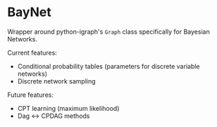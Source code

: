 # BayNet

Wrapper around python-igraph's `Graph` class specifically for Bayesian Networks.

Current features:
- Conditional probability tables (parameters for discrete variable networks)
- Discrete network sampling

Future features:
- CPT learning (maximum likelihood)
- Dag <-> CPDAG methods
